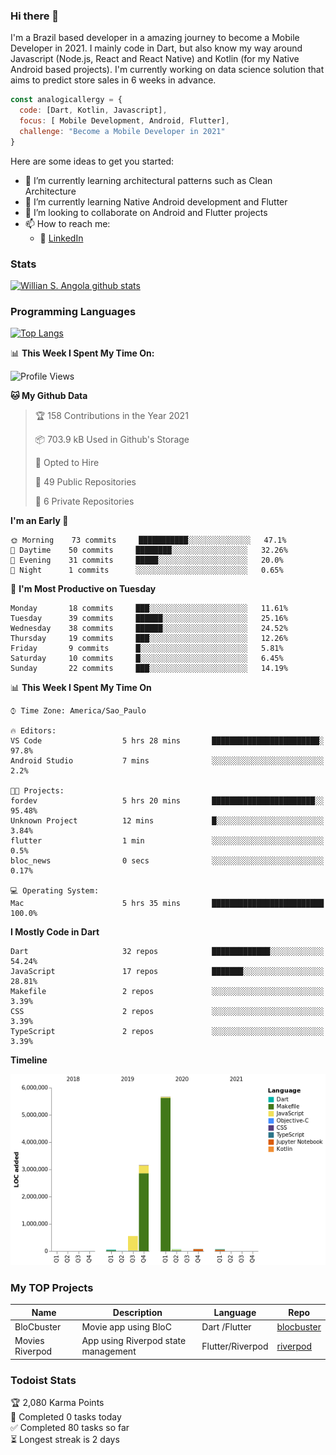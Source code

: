 ### Hi there 👋

I'm a Brazil based developer in a amazing journey to become a Mobile Developer in 2021. I mainly code in Dart, but also know my way around Javascript (Node.js, React and React Native) and Kotlin (for my Native Android based projects). I'm currently working on data science solution that aims to predict store sales in 6 weeks in advance.

```javascript
const analogicallergy = {
  code: [Dart, Kotlin, Javascript],
  focus: [ Mobile Development, Android, Flutter],
  challenge: "Become a Mobile Developer in 2021"
}
```

Here are some ideas to get you started:

- 🔭 I’m currently learning architectural patterns such as Clean Architecture
- 🌱 I’m currently learning Native Android development and Flutter
- 👯 I’m looking to collaborate on Android and Flutter projects
- 📫 How to reach me:
  - :office: [LinkedIn](https://www.linkedin.com/in/wsabsi/)

### Stats

[![Willian S. Angola github stats](https://github-readme-stats.vercel.app/api?username=analogicallergy&count_private=true&show_icons=true&theme=radical&hide_rank=false)](https://github.com/anuraghazra/github-readme-stats)

### Programming Languages

[![Top Langs](https://github-readme-stats.vercel.app/api/top-langs/?username=analogicallergy)](https://github.com/analogicallergy/github-readme-stats)

📊 **This Week I Spent My Time On:**

<!--START_SECTION:waka-->
![Profile Views](http://img.shields.io/badge/Profile%20Views-0-blue)

**🐱 My Github Data** 

> 🏆 158 Contributions in the Year 2021
 > 
> 📦 703.9 kB Used in Github's Storage 
 > 
> 💼 Opted to Hire
 > 
> 📜 49 Public Repositories 
 > 
> 🔑 6 Private Repositories  
 > 
**I'm an Early 🐤** 

```text
🌞 Morning    73 commits     ███████████░░░░░░░░░░░░░░   47.1% 
🌆 Daytime    50 commits     ████████░░░░░░░░░░░░░░░░░   32.26% 
🌃 Evening    31 commits     █████░░░░░░░░░░░░░░░░░░░░   20.0% 
🌙 Night      1 commits      ░░░░░░░░░░░░░░░░░░░░░░░░░   0.65%

```
📅 **I'm Most Productive on Tuesday** 

```text
Monday       18 commits     ███░░░░░░░░░░░░░░░░░░░░░░   11.61% 
Tuesday      39 commits     ██████░░░░░░░░░░░░░░░░░░░   25.16% 
Wednesday    38 commits     ██████░░░░░░░░░░░░░░░░░░░   24.52% 
Thursday     19 commits     ███░░░░░░░░░░░░░░░░░░░░░░   12.26% 
Friday       9 commits      █░░░░░░░░░░░░░░░░░░░░░░░░   5.81% 
Saturday     10 commits     █░░░░░░░░░░░░░░░░░░░░░░░░   6.45% 
Sunday       22 commits     ███░░░░░░░░░░░░░░░░░░░░░░   14.19%

```


📊 **This Week I Spent My Time On** 

```text
⌚︎ Time Zone: America/Sao_Paulo

🔥 Editors: 
VS Code                  5 hrs 28 mins       ████████████████████████░   97.8% 
Android Studio           7 mins              ░░░░░░░░░░░░░░░░░░░░░░░░░   2.2%

🐱‍💻 Projects: 
fordev                   5 hrs 20 mins       ███████████████████████░░   95.48% 
Unknown Project          12 mins             █░░░░░░░░░░░░░░░░░░░░░░░░   3.84% 
flutter                  1 min               ░░░░░░░░░░░░░░░░░░░░░░░░░   0.5% 
bloc_news                0 secs              ░░░░░░░░░░░░░░░░░░░░░░░░░   0.17%

💻 Operating System: 
Mac                      5 hrs 35 mins       █████████████████████████   100.0%

```

**I Mostly Code in Dart** 

```text
Dart                     32 repos            █████████████░░░░░░░░░░░░   54.24% 
JavaScript               17 repos            ███████░░░░░░░░░░░░░░░░░░   28.81% 
Makefile                 2 repos             ░░░░░░░░░░░░░░░░░░░░░░░░░   3.39% 
CSS                      2 repos             ░░░░░░░░░░░░░░░░░░░░░░░░░   3.39% 
TypeScript               2 repos             ░░░░░░░░░░░░░░░░░░░░░░░░░   3.39%

```


**Timeline**

![Chart not found](https://raw.githubusercontent.com/AnalogicAllergy/AnalogicAllergy/main/charts/bar_graph.png) 


<!--END_SECTION:waka-->

### My TOP Projects

| Name            | Description                         | Language         | Repo                                                           |
| --------------- | ----------------------------------- | ---------------- | -------------------------------------------------------------- |
| BloCbuster      | Movie app using BloC                | Dart /Flutter    | [blocbuster](https://github.com/AnalogicAllergy/blocbuster)    |
| Movies Riverpod | App using Riverpod state management | Flutter/Riverpod | [riverpod](https://github.com/AnalogicAllergy/movies_riverpod) |

### Todoist Stats

<!-- TODO-IST:START -->
🏆  2,080 Karma Points           
🌸  Completed 0 tasks today           
✅  Completed 80 tasks so far           
⏳  Longest streak is 2 days
<!-- TODO-IST:END -->
